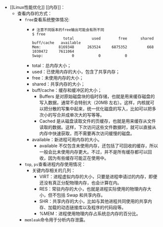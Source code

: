 - [[Linux性能优化]] [[内存]]：
	- 查看内存的方式：
		- `free`查看系统整体情况:
			- ```
			  # 注意不同版本的free输出可能会有所不同
			  $ free
			                total        used        free      shared  buff/cache   available
			  Mem:        8169348      263524     6875352         668     1030472     7611064
			  Swap:             0           0           0
			  ```
			- total：总内存大小；
			- used：已使用内存的大小，包含了共享内存；
			- free：未使用内存的大小；
			- shared：共享内存的大小；
			- buff/cache：缓存和缓冲区的大小；
				- Buffers 是对原始磁盘块的临时存储，也就是用来缓存磁盘的写入数据，通常不会特别大（20MB 左右）。这样，内核就可以把分散的写集中起来，统一优化磁盘的写入，比如可以把多次小的写合并成单次大的写等等。
				- Cached 是从磁盘读取文件的页缓存，也就是用来缓存从文件读取的数据。这样，下次访问这些文件数据时，就可以直接从内存中快速获取，而不需要再次访问缓慢的磁盘。
			- available：新进程可用内存的大小。
				- available 不仅包含未使用内存，还包括了可回收的缓存，所以一般会比未使用内存更大。不过，并不是所有缓存都可以回收，因为有些缓存可能正在使用中。
		- `top`, `ps`查看进程内存使用情况：
			- 关键内存相关的几列：
				- VIRT：进程虚拟内存的大小，只要是进程申请过的内存，即便还没有真正分配物理内存，也会计算在内。
				- RES：常驻内存的大小，也就是进程实际使用的物理内存大小，但不包括 Swap 和共享内存。
				- SHR：共享内存的大小，比如与其他进程共同使用的共享内存、加载的动态链接库以及程序的代码段等。
				- %MEM：进程使用物理内存占系统总内存的百分比。
		- `memleak`命令用于分析内存泄露。
